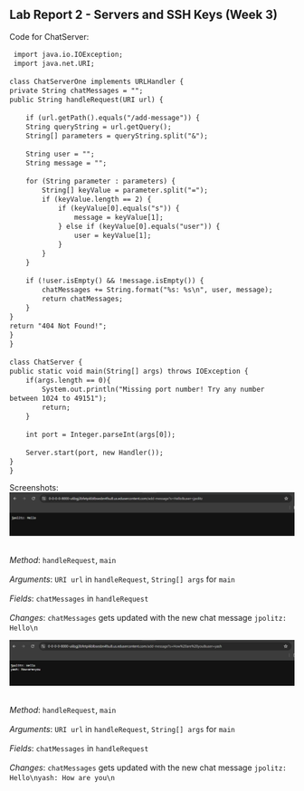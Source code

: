 __Lab Report 2 - Servers and SSH Keys (Week 3)__
-------------


Code for ChatServer:

     import java.io.IOException;
     import java.net.URI;

    class ChatServerOne implements URLHandler {
    private String chatMessages = "";
    public String handleRequest(URI url) {
             
        if (url.getPath().equals("/add-message")) {
        String queryString = url.getQuery();
        String[] parameters = queryString.split("&");

        String user = "";
        String message = "";

        for (String parameter : parameters) {
            String[] keyValue = parameter.split("=");
            if (keyValue.length == 2) {
                if (keyValue[0].equals("s")) {
                    message = keyValue[1];
                } else if (keyValue[0].equals("user")) {
                    user = keyValue[1];
                }
            }
        }

        if (!user.isEmpty() && !message.isEmpty()) {
            chatMessages += String.format("%s: %s\n", user, message);
            return chatMessages;
        }
    }
    return "404 Not Found!";
    }
    }

    class ChatServer {
    public static void main(String[] args) throws IOException {
        if(args.length == 0){
            System.out.println("Missing port number! Try any number between 1024 to 49151");
            return;
        }

        int port = Integer.parseInt(args[0]);

        Server.start(port, new Handler());
    }
    }

Screenshots:
![Image](lb2.png)

<br>_Method_: `handleRequest`, `main`<br>
<br> _Arguments_: `URI url` in `handleRequest`, `String[] args` for `main`<br>
<br> _Fields_: `chatMessages` in `handleRequest`<br>
<br> _Changes_: `chatMessages` gets updated with the new chat message `jpolitz: Hello\n`<br>

![Image](lb21.png)

<br>_Method_: `handleRequest`, `main`<br>
<br> _Arguments_: `URI url` in `handleRequest`, `String[] args` for `main`<br>
<br> _Fields_: `chatMessages` in `handleRequest`<br>
<br> _Changes_: `chatMessages` gets updated with the new chat message `jpolitz: Hello\nyash: How are you\n`<br>


